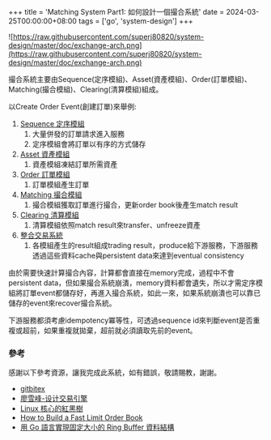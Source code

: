 +++
title = 'Matching System Part1: 如何設計一個撮合系統'
date = 2024-03-25T00:00:00+08:00
tags = ['go', 'system-design']
+++

![https://raw.githubusercontent.com/superj80820/system-design/master/doc/exchange-arch.png](https://raw.githubusercontent.com/superj80820/system-design/master/doc/exchange-arch.png)

撮合系統主要由Sequence(定序模組)、Asset(資產模組)、Order(訂單模組)、Matching(撮合模組)、Clearing(清算模組)組成。

以Create Order Event(創建訂單)來舉例:

1. [Sequence 定序模組](https://blog.messfar.com/post/system-design/system-design-2-sequence)
    1. 大量併發的訂單請求進入服務
    2. 定序模組會將訂單以有序的方式儲存
2. [Asset 資產模組](https://blog.messfar.com/post/system-design/system-design-3-asset)
    1. 資產模組凍結訂單所需資產
3. [Order 訂單模組](https://blog.messfar.com/post/system-design/system-design-4-order)
    1. 訂單模組產生訂單
4. [Matching 撮合模組](https://blog.messfar.com/post/system-design/system-design-5-matching)
    1. 撮合模組獲取訂單進行撮合，更新order book後產生match result
5. [Clearing 清算模組](https://blog.messfar.com/post/system-design/system-design-6-clearing)
    1. 清算模組依照match result來transfer、unfreeze資產
6. [整合交易系統](https://blog.messfar.com/post/system-design/system-design-7-integration)
    1. 各模組產生的result組成trading result，produce給下游服務，下游服務透過這些資料cache與persistent data來達到eventual consistency

由於需要快速計算撮合內容，計算都會直接在memory完成，過程中不會persistent data，但如果撮合系統崩潰，memory資料都會遺失，所以才需定序模組將訂單event都儲存好，再進入撮合系統，如此一來，如果系統崩潰也可以靠已儲存的event來recover撮合系統。

下游服務都須考慮idempotency冪等性，可透過sequence id來判斷event是否重複或超前，如果重複就拋棄，超前就必須讀取先前的event。

### 參考

感謝以下參考資源，讓我完成此系統，如有錯誤，敬請賜教，謝謝。

- [gitbitex](https://github.com/gitbitex)
- [廖雪峰-设计交易引擎](https://www.liaoxuefeng.com/wiki/1252599548343744/1491662232616993)
- [Linux 核心的紅黑樹](https://hackmd.io/@sysprog/linux-rbtree)
- [How to Build a Fast Limit Order Book](https://web.archive.org/web/20110219163448/http://howtohft.wordpress.com/2011/02/15/how-to-build-a-fast-limit-order-book/)
- [用 Go 語言實現固定大小的 Ring Buffer 資料結構](https://blog.wu-boy.com/2023/01/ring-buffer-queue-with-fixed-size-in-golang/)